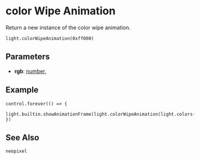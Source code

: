 # color Wipe Animation

Return a new instance of the color wipe animation.

```
light.colorWipeAnimation(0xff000)
```

## Parameters

* **rgb**: [number](/reference/blocks/number), 

## Example

```blocks
control.forever(() => {
    light.builtin.showAnimationFrame(light.colorWipeAnimation(light.colors(NeoPixelColors.Red)))
})
```

## See Also


```package
neopixel
```
